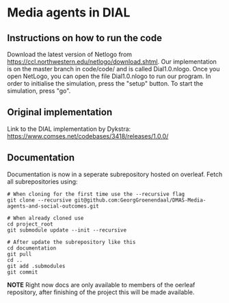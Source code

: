 # Media agents in DIAL

## Instructions on how to run the code
Download the latest version of Netlogo from https://ccl.northwestern.edu/netlogo/download.shtml.
Our implementation is on the master branch in code/code/ and is called Dial1.0.nlogo.
Once you open NetLogo, you can open the file Dial1.0.nlogo to run our program. 
In order to initialise the simulation, press the "setup" button. To start the simulation, press "go".

## Original implementation

Link to the DIAL implementation by Dykstra:
https://www.comses.net/codebases/3418/releases/1.0.0/


## Documentation

Documentation is now in a seperate subrepository hosted on overleaf. Fetch all subrepositories using:

    # When cloning for the first time use the --recursive flag
    git clone --recursive git@github.com:GeorgGroenendaal/DMAS-Media-agents-and-social-outcomes.git
    
    # When already cloned use
    cd project_root
    git submodule update --init --recursive

    # After update the subrepository like this
    cd documentation
    git pull
    cd ..
    git add .submodules
    git commit


**NOTE** Right now docs are only available to members of the oerleaf repository, after finishing of the project this will be made available.

